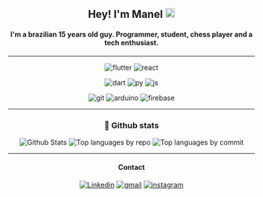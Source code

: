 <div align='center'>

## Hey! I'm Manel <img src="https://media.giphy.com/media/hvRJCLFzcasrR4ia7z/giphy.gif" width="20px">
#### I'm a brazilian 15 years old guy. Programmer, student, chess player and a tech enthusiast.

<hr>

  ![flutter](https://img.shields.io/badge/Flutter-02569B?style=for-the-badge&logo=flutter&logoColor=white)
  ![react](https://img.shields.io/badge/React-20232A?style=for-the-badge&logo=react&logoColor=61DAFB)
  
  ![dart](https://img.shields.io/badge/Dart-0175C2?style=for-the-badge&logo=dart&logoColor=white)
  ![py](https://img.shields.io/badge/Python-FFD43B?style=for-the-badge&logo=python&logoColor=blue)
  ![js](https://img.shields.io/badge/JavaScript-323330?style=for-the-badge&logo=javascript&logoColor=F7DF1E)
  
  ![git](https://img.shields.io/badge/GIT-E44C30?style=for-the-badge&logo=git&logoColor=white)
  ![arduino](https://img.shields.io/badge/Arduino-00979D?style=for-the-badge&logo=Arduino&logoColor=white)
  ![firebase](https://img.shields.io/badge/firebase-ffca28?style=for-the-badge&logo=firebase&logoColor=black)
  
<hr>
  
### 📍 Github stats

![Github Stats](http://github-profile-summary-cards.vercel.app/api/cards/profile-details?username=manuelzzz&theme=github_dark)
![Top languages by repo](http://github-profile-summary-cards.vercel.app/api/cards/repos-per-language?username=manuelzzz&theme=github_dark)
![Top languages by commit](http://github-profile-summary-cards.vercel.app/api/cards/most-commit-language?username=manuelzzz&theme=github_dark)

<hr> 
  
#### Contact
[![Linkedin](https://img.shields.io/badge/LinkedIn-0077B5?style=for-the-badge&logo=linkedin&logoColor=white)](https://www.linkedin.com/in/manelll/)
[![gmail](https://img.shields.io/badge/Gmail-D14836?style=for-the-badge&logo=gmail&logoColor=white)](mailto:manuel.santos.souza.23@gmail.com)
[![instagram](https://img.shields.io/badge/Instagram-E4405F?style=for-the-badge&logo=instagram&logoColor=white)](https://instagram.com/manel.rar)
  
</div>
